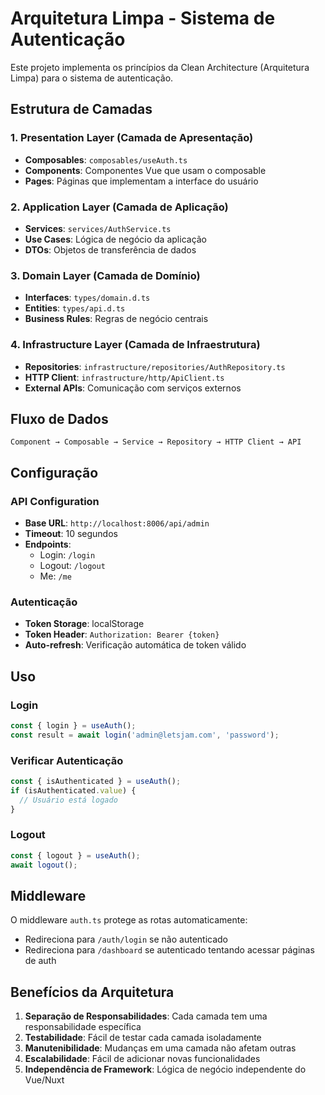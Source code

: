 # Arquitetura Limpa - Sistema de Autenticação

Este projeto implementa os princípios da Clean Architecture (Arquitetura Limpa) para o sistema de autenticação.

## Estrutura de Camadas

### 1. Presentation Layer (Camada de Apresentação)
- **Composables**: `composables/useAuth.ts`
- **Components**: Componentes Vue que usam o composable
- **Pages**: Páginas que implementam a interface do usuário

### 2. Application Layer (Camada de Aplicação)
- **Services**: `services/AuthService.ts`
- **Use Cases**: Lógica de negócio da aplicação
- **DTOs**: Objetos de transferência de dados

### 3. Domain Layer (Camada de Domínio)
- **Interfaces**: `types/domain.d.ts`
- **Entities**: `types/api.d.ts`
- **Business Rules**: Regras de negócio centrais

### 4. Infrastructure Layer (Camada de Infraestrutura)
- **Repositories**: `infrastructure/repositories/AuthRepository.ts`
- **HTTP Client**: `infrastructure/http/ApiClient.ts`
- **External APIs**: Comunicação com serviços externos

## Fluxo de Dados

```
Component → Composable → Service → Repository → HTTP Client → API
```

## Configuração

### API Configuration
- **Base URL**: `http://localhost:8006/api/admin`
- **Timeout**: 10 segundos
- **Endpoints**:
  - Login: `/login`
  - Logout: `/logout`
  - Me: `/me`

### Autenticação
- **Token Storage**: localStorage
- **Token Header**: `Authorization: Bearer {token}`
- **Auto-refresh**: Verificação automática de token válido

## Uso

### Login
```typescript
const { login } = useAuth();
const result = await login('admin@letsjam.com', 'password');
```

### Verificar Autenticação
```typescript
const { isAuthenticated } = useAuth();
if (isAuthenticated.value) {
  // Usuário está logado
}
```

### Logout
```typescript
const { logout } = useAuth();
await logout();
```

## Middleware

O middleware `auth.ts` protege as rotas automaticamente:
- Redireciona para `/auth/login` se não autenticado
- Redireciona para `/dashboard` se autenticado tentando acessar páginas de auth

## Benefícios da Arquitetura

1. **Separação de Responsabilidades**: Cada camada tem uma responsabilidade específica
2. **Testabilidade**: Fácil de testar cada camada isoladamente
3. **Manutenibilidade**: Mudanças em uma camada não afetam outras
4. **Escalabilidade**: Fácil de adicionar novas funcionalidades
5. **Independência de Framework**: Lógica de negócio independente do Vue/Nuxt 